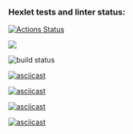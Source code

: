 ### Hexlet tests and linter status:
[![Actions Status](https://github.com/pkryazhev/backend-project-lvl1/workflows/hexlet-check/badge.svg)](https://github.com/pkryazhev/backend-project-lvl1/actions)

<a href="https://codeclimate.com/github/codeclimate/codeclimate/maintainability"><img src="https://api.codeclimate.com/v1/badges/a99a88d28ad37a79dbf6/maintainability" /></a>

![build status](https://github.com/pkryazhev/backend-project-lvl1/actions/workflows/github-actions.yml/badge.svg)

[![asciicast](https://asciinema.org/a/JEFZaqU61J5jRT5NGtxYOKR1Z.svg)](https://asciinema.org/a/JEFZaqU61J5jRT5NGtxYOKR1Z)

[![asciicast](https://asciinema.org/a/2Lzgg3IUhzJ5jqDUW70zwqM9J.svg)](https://asciinema.org/a/2Lzgg3IUhzJ5jqDUW70zwqM9J)

[![asciicast](https://asciinema.org/a/FeIiQ0Ehzsqekgduhmt2rofxD.svg)](https://asciinema.org/a/FeIiQ0Ehzsqekgduhmt2rofxD)

[![asciicast](https://asciinema.org/a/QnjBHed374q7oK50qz8KFaKzc.svg)](https://asciinema.org/a/QnjBHed374q7oK50qz8KFaKzc)